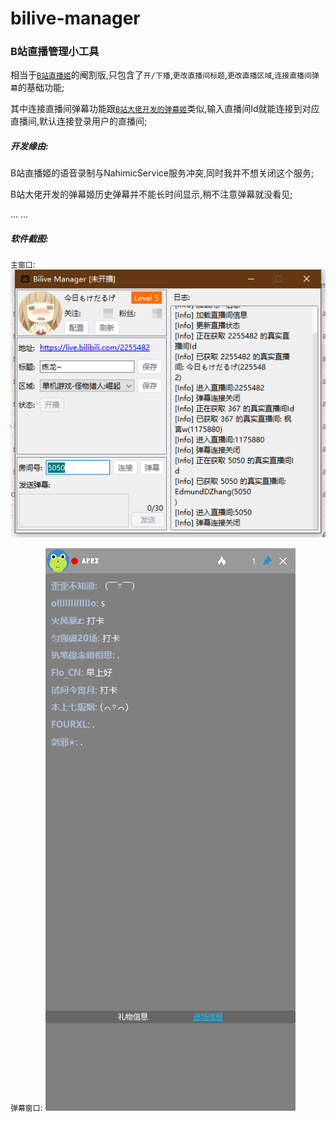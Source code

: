 # bilive-manager

### B站直播管理小工具

相当于[`B站直播姬`](https://live.bilibili.com/liveHime)的阉割版,只包含了`开/下播`,`更改直播间标题`,`更改直播区域`,`连接直播间弹幕`的基础功能;

其中连接直播间弹幕功能跟[`B站大佬开发的弹幕姬`](https://www.danmuji.org)类似,输入直播间Id就能连接到对应直播间,默认连接登录用户的直播间;

##### 开发缘由:

B站直播姬的语音录制与NahimicService服务冲突,同时我并不想关闭这个服务;

B站大佬开发的弹幕姬历史弹幕并不能长时间显示,稍不注意弹幕就没看见;

... ... 

##### 软件截图:

`主窗口`:
![image](https://github.com/VinoxM/bilive-manager/blob/master/snipaste/main_window.png)

`弹幕窗口`:
![image](https://github.com/VinoxM/bilive-manager/blob/master/snipaste/barrage_window.png)
